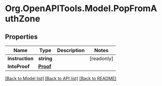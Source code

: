 # Org.OpenAPITools.Model.PopFromAuthZone

## Properties

| Name            | Type                  | Description | Notes      |
| --------------- | --------------------- | ----------- | ---------- |
| **Instruction** | **string**            |             | [readonly] |
| **IntoProof**   | [**Proof**](Proof.md) |             |

[[Back to Model list]](../README.md#documentation-for-models)
[[Back to API list]](../README.md#documentation-for-api-endpoints)
[[Back to README]](../README.md)
